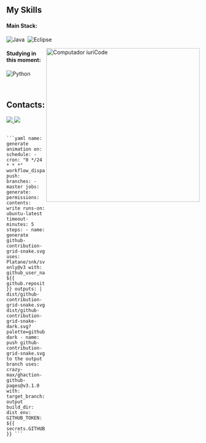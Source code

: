 
## My Skills

#### Main Stack:
![Java](https://img.shields.io/badge/Java-007396?style=for-the-badge&logo=java&logoColor=white)&nbsp;
![Eclipse](https://img.shields.io/badge/Eclipse-2C2255?style=for-the-badge&logo=eclipse&logoColor=white)&nbsp;

<img src="https://raw.githubusercontent.com/MicaelliMedeiros/micaellimedeiros/master/image/computer-illustration.png" min-width="400px" max-width="400px" width="400px" align="right" alt="Computador iuriCode">


#### Studying in this moment:

![Python](https://img.shields.io/badge/Python-FF0000?style=for-the-badge&logo=python&logoColor=white)&nbsp;






&nbsp;
&nbsp;

## Contacts:

<div> 
<a href="https://www.instagram.com/g4briel_v4lim" target="_blank"><img src="https://img.shields.io/badge/-Instagram-%23E4405F?style=for-the-badge&logo=instagram&logoColor=white">
</a>
<a href = "mailto:contato.gabriel07mercury@gmail.com"> <img src="https://img.shields.io/badge/-Gmail-%23333?style=for-the-badge&logo=gmail&logoColor=white" target="_blank"></a>
</div>&nbsp;&nbsp;

<pre lang="yaml"><code>```yaml name: generate animation on: schedule: - cron: "0 */24 * * *" workflow_dispatch: push: branches: - master jobs: generate: permissions: contents: write runs-on: ubuntu-latest timeout-minutes: 5 steps: - name: generate github-contribution-grid-snake.svg uses: Platane/snk/svg-only@v3 with: github_user_name: ${{ github.repository_owner }} outputs: | dist/github-contribution-grid-snake.svg dist/github-contribution-grid-snake-dark.svg?palette=github-dark - name: push github-contribution-grid-snake.svg to the output branch uses: crazy-max/ghaction-github-pages@v3.1.0 with: target_branch: output build_dir: dist env: GITHUB_TOKEN: ${{ secrets.GITHUB_TOKEN }} ```</code></pre>
